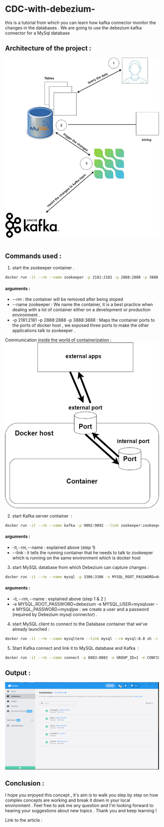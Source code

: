 # CDC-with-debezium-
this is a tutorial from which you can learn how kafka connector monitor the changes in the databases . 
We are going to use the debezium kafka connector for a MySql database 


## Architecture of the project : 
![plot](cdc_debezium.jpg) 


```sh
```

## Commands used : 
1.  start the zookeeper container . 
```sh
docker run -it --rm --name zookeeper -p 2181:2181 -p 2888:2888 -p 3888:3888 quay.io/debezium/zookeeper:2.0
```
#### arguments  : 

- --rm : the container will be removed after being stoped 
- --name zookeeper : We name the container, it is a best practice when dealing with a lot of container either on a development or production environment .
- -p 2181:2181 -p 2888:2888 -p 3888:3888 : Maps the container ports to the ports of docker host , we exposed three ports to make the other applications talk to zookeeper . 

Communication inside the world of containerization  : 
![plot](docker.jpg)  



2. start Kafka server container  : 

```sh
docker run -it --rm --name kafka -p 9092:9092 --link zookeeper:zookeeper quay.io/debezium/kafka:2.0
```

#### arguments  : 
- -it, - rm, --name : explained above (step 1) 
- --link : it tells the running container that he needs to talk to zookeeper which is running on the same environment which is docker host

3. start MySQL database from which Debezium can capture changes : 

```sh
docker run -it --rm --name mysql -p 3306:3306 -e MYSQL_ROOT_PASSWORD=debezium -e MYSQL_USER=mysqluser -e MYSQL_PASSWORD=mysqlpw quay.io/debezium/example-mysql:2.0
```

#### arguments  : 
- -it, --rm, --name : explained above (step 1 & 2 ) 
- -e MYSQL_ROOT_PASSWORD=debezium -e MYSQL_USER=mysqluser -e MYSQL_PASSWORD=mysqlpw : we create a user and a password (required by Debezium mysql connector) .


4. start MySQL client to connect to the Database container that we've already launched : 

```sh
docker run -it --rm --name mysqlterm --link mysql --rm mysql:8.0 sh -c 'exec mysql -h"$MYSQL_PORT_3306_TCP_ADDR" -P"$MYSQL_PORT_3306_TCP_PORT" -uroot -p"$MYSQL_ENV_MYSQL_ROOT_PASSWORD"'
```

5. Start Kafka connect and link it to MySQL database and Kafka  : 

```sh
docker run -it --rm --name connect -p 8083:8083 -e GROUP_ID=1 -e CONFIG_STORAGE_TOPIC=my_connect_configs -e OFFSET_STORAGE_TOPIC=my_connect_offsets -e STATUS_STORAGE_TOPIC=my_connect_statuses --link kafka:kafka --link mysql:mysql quay.io/debezium/connect:2.0
```


## Output : 
![plot](docker-desktop.PNG)   





## Conclusion : 
I hope you enjoyed this concept , it's aim is to walk you step by step on how complex concepts are working and break it down in your local environment . Feel free to ask me any question and I'm looking forward to hearing your suggestions about new topics . Thank you and keep learning ! 

Link to the article :  


